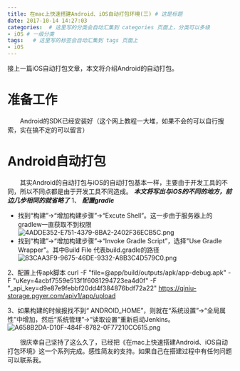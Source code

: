 ```yaml
---
title: 在mac上快速搭建Android、iOS自动打包环境(三) # 这是标题
date: 2017-10-14 14:27:03
categories:  # 这里写的分类会自动汇集到 categories 页面上，分类可以多级
- iOS # 一级分类
tags:   # 这里写的标签会自动汇集到 tags 页面上
- iOS
---
```

接上一篇iOS自动打包文章，本文将介绍Android的自动打包。
# 准备工作
　　Android的SDK已经安装好（这个网上教程一大堆，如果不会的可以自行搜索，实在搞不定的可以留言）

# Android自动打包
　　其实Android的自动打包与iOS的自动打包基本一样，主要由于开发工具的不同，所以不同点都是由于开发工具不同造成。
***本文将写出与iOS的不同的地方，前边几步相同的就省略了***
1、 ***配置gradle***
* 找到“构建”->“增加构建步骤”->“Excute Shell”。这一步由于服务器上的gradlew一直获取不到权限
![4ADDE352-E751-4379-8BA2-2402F36ECB5C.png](http://upload-images.jianshu.io/upload_images/6644906-39e67a7b9138b591.png?imageMogr2/auto-orient/strip%7CimageView2/2/w/1240)
* 找到“构建”->“增加构建步骤”->“Invoke Gradle Script”，选择"Use Gradle Wrapper"。其中Build File 代表build.gradle的路径
![83CAA3F9-9675-46DE-9332-A8B3C4D579C0.png](http://upload-images.jianshu.io/upload_images/6644906-c37c70459c0bee8d.png?imageMogr2/auto-orient/strip%7CimageView2/2/w/1240)

2、配置上传apk脚本
      curl -F "file=@app/build/outputs/apk/app-debug.apk" -F "uKey=4acbf7559e513f1f6081294723ea4d0f" -F "_api_key=d9e87e9febbf20dd4f384876bdf72a22" https://qiniu-storage.pgyer.com/apiv1/app/upload

3、如果构建的时候报找不到“ ANDROID_HOME”，则就在“系统设置”->“全局属性”中增加，然后“系统管理”->“读取设置”重新启动Jenkins。
![A658B2DA-D10F-484F-8782-0F77210CC615.png](http://upload-images.jianshu.io/upload_images/6644906-b7b42037ef20691c.png?imageMogr2/auto-orient/strip%7CimageView2/2/w/1240)

　　很庆幸自己坚持了这么久了，已经把《在mac上快速搭建Android、iOS自动打包环境》这一个系列完成。感性简友的支持。如果自己在搭建过程中有任何问题可以联系我。
